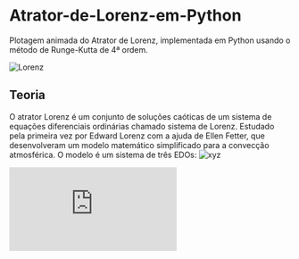 # Atrator-de-Lorenz-em-Python
Plotagem animada do Atrator de Lorenz, implementada em Python usando o método de Runge-Kutta de 4ª ordem.

![Lorenz](https://user-images.githubusercontent.com/65929471/97085951-f61a7800-15f6-11eb-957b-18e9e0dfe326.gif)

## Teoria
O atrator Lorenz é um conjunto de soluções caóticas de um sistema de equações diferenciais ordinárias chamado sistema de Lorenz. Estudado pela primeira vez por Edward Lorenz com a ajuda de Ellen Fetter, que desenvolveram um modelo matemático simplificado para a convecção atmosférica. O modelo é um sistema de três EDOs:
![xyz](https://wikimedia.org/api/rest_v1/media/math/render/svg/7928004d58943529a7be774575a62ca436a82a7f)

![dxdydz](https://latex.codecogs.com/gif.latex?%5Cinline%20As%5C%20vari%5Cacute%7Ba%7Dveis%5C%20de%5C%20estado%5C%20s%5Ctilde%7Ba%7Do%5C%20x%2C%5C%20y%5C%20e%5C%20z.%5C%20A%5C%20taxa%5C%20na%5C%20qual%5C%20x%2C%5C%20y%5C%20e%5C%20z%5C%20est%5Ctilde%7Ba%7Do%5C%20mudando%5C%20%5Cacute%7Be%7D%5C%20denotada%5C%5C%20por%5C%20%5Cfrac%7Bdx%7D%7Bdt%7D%2C%20%5Cfrac%7Bdy%7D%7Bdt%7D%5C%20e%5C%20%5Cfrac%7Bdz%7D%7Bdt%7D%5C%20respectivamente.%5C%20As%5C%20constantes%5C%20%5Csigma%2C%5Crho%5C%20e%5C%20%5Cbeta%5C%20s%5Ctilde%7Ba%7Do%5C%20os%5C%20par%5Chat%7Ba%7Dmetros%5C%20do%5C%20sistema.)
